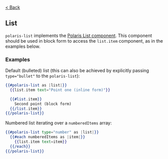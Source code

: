 [< Back](../README.md)

## List

`polaris-list` implements the [Polaris List component](https://polaris.shopify.com/components/lists/list). This component should be used in block form to access the `list.item` component, as in the examples below.

### Examples

Default (bulleted) list (this can also be achieved by explicitly passing `type="bullet"` to the `polaris-list`):

```hbs
{{#polaris-list as |list|}}
  {{list.item text="Point one (inline form)"}}

  {{#list.item}}
    Second point (block form)
  {{/list.item}}
{{/polaris-list}}
```

Numbered list iterating over a `numberedItems` array:

```hbs
{{#polaris-list type="number" as |list|}}
  {{#each numberedItems as |item|}}
    {{list.item text=item}}
  {{/each}}
{{/polaris-list}}
```
